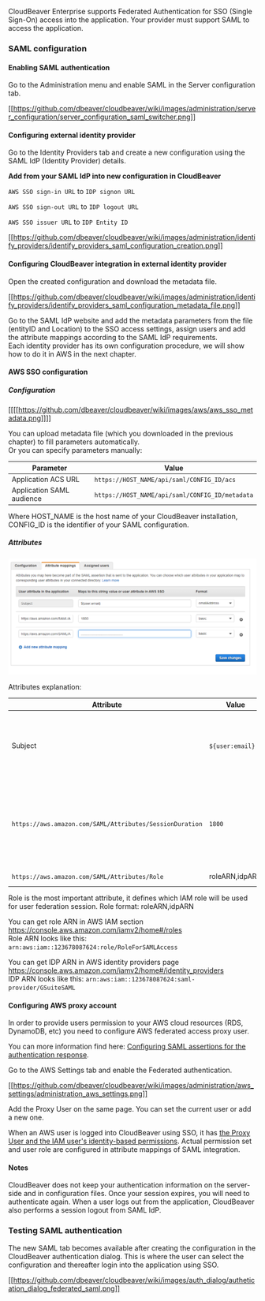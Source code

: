 CloudBeaver Enterprise supports Federated Authentication for SSO (Single Sign-On) access into the application. Your provider must support SAML to access the application.

### SAML configuration


#### Enabling SAML authentication

Go to the Administration menu and enable SAML in the Server configuration tab.

[[https://github.com/dbeaver/cloudbeaver/wiki/images/administration/server_configuration/server_configuration_saml_switcher.png]]

#### Configuring external identity provider

Go to the Identity Providers tab and create a new configuration using the SAML IdP (Identity Provider) details.

**Add from your SAML IdP into new configuration in CloudBeaver**

`AWS SSO sign-in URL` to `IDP signon URL`

`AWS SSO sign-out URL` to `IDP logout URL`

`AWS SSO issuer URL` to `IDP Entity ID`

[[https://github.com/dbeaver/cloudbeaver/wiki/images/administration/identify_providers/identify_providers_saml_configuration_creation.png]]

#### Configuring CloudBeaver integration in external identity provider

Open the created configuration and download the metadata file.

[[https://github.com/dbeaver/cloudbeaver/wiki/images/administration/identify_providers/identify_providers_saml_configuration_metadata_file.png]]

Go to the SAML IdP website and add the metadata parameters from the file (entityID and Location) to the SSO access settings, assign users and add the attribute mappings according to the SAML IdP requirements.  
Each identity provider has its own configuration procedure, we will show how to do it in AWS in the next chapter.  

#### AWS SSO configuration

##### Configuration

[[[[https://github.com/dbeaver/cloudbeaver/wiki/images/aws/aws_sso_metadata.png]]]]

You can upload metadata file (which you downloaded in the previous chapter) to fill parameters automatically.  
Or you can specify parameters manually:

Parameter | Value
---|---
Application ACS URL | `https://HOST_NAME/api/saml/CONFIG_ID/acs`
Application SAML audience | `https://HOST_NAME/api/saml/CONFIG_ID/metadata`

Where HOST_NAME is the host name of your CloudBeaver installation, CONFIG_ID is the identifier of your SAML configuration.  

##### Attributes

![attribute-mappings](images/aws/aws-attribute-mappings.png)

Attributes explanation:

Attribute | Value | Meaning
---|---|---
Subject | `${user:email}` | User unique identifier (nameId). It is usually an email address.
`https://aws.amazon.com/SAML/Attributes/SessionDuration` | `1800` | Session duration in seconds. 1800 (30 minutes) is the default value
`https://aws.amazon.com/SAML/Attributes/Role` | roleARN,idpARN | IAM role identifier

Role is the most important attribute, it defines which IAM role will be used for user federation session.
Role format: roleARN,idpARN  

You can get role ARN in AWS IAM section https://console.aws.amazon.com/iamv2/home#/roles   
Role ARN looks like this: `arn:aws:iam::123678087624:role/RoleForSAMLAccess`  

You can get IDP ARN in AWS identity providers page https://console.aws.amazon.com/iamv2/home#/identity_providers   
IDP ARN looks like this: `arn:aws:iam::123678087624:saml-provider/GSuiteSAML`  

#### Configuring AWS proxy account

In order to provide users permission to your AWS cloud resources (RDS, DynamoDB, etc) you need to configure AWS federated access proxy user.  

You can more information find here: [Configuring SAML assertions for the authentication response](https://docs.aws.amazon.com/IAM/latest/UserGuide/id_roles_providers_create_saml_assertions.html).

Go to the AWS Settings tab and enable the Federated authentication.

[[https://github.com/dbeaver/cloudbeaver/wiki/images/administration/aws_settings/administration_aws_settings.png]]

Add the Proxy User on the same page. You can set the current user or add a new one. 

When an AWS user is logged into CloudBeaver using SSO, it has [the Proxy User and the IAM user's identity-based permissions](https://docs.aws.amazon.com/IAM/latest/UserGuide/id_credentials_temp_control-access_getfederationtoken.html). 
Actual permission set and user role are configured in attribute mappings of SAML integration.  

#### Notes 

CloudBeaver does not keep your authentication information on the server-side and in configuration files.
Once your session expires, you will need to authenticate again. When a user logs out from the application, CloudBeaver also performs a session logout from SAML IdP.


### Testing SAML authentication

The new SAML tab becomes available after creating the configuration in the CloudBeaver authentication dialog. This is where the user can select the configuration and thereafter login into the application using SSO.

[[https://github.com/dbeaver/cloudbeaver/wiki/images/auth_dialog/authetication_dialog_federated_saml.png]]



